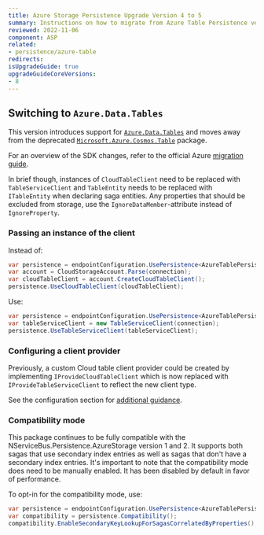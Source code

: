 ```yaml
---
title: Azure Storage Persistence Upgrade Version 4 to 5
summary: Instructions on how to migrate from Azure Table Persistence version 4 to 5
reviewed: 2022-11-06
component: ASP
related:
- persistence/azure-table
redirects:
isUpgradeGuide: true
upgradeGuideCoreVersions:
- 8
---
```



## Switching to `Azure.Data.Tables`

This version introduces support for [`Azure.Data.Tables`](https://www.nuget.org/packages/Azure.Data.Tables/) and moves away from the deprecated [`Microsoft.Azure.Cosmos.Table`](https://www.nuget.org/packages/Microsoft.Azure.Cosmos.Table/1.0.8) package.

For an overview of the SDK changes, refer to the official Azure [migration guide](https://github.com/Azure/azure-sdk-for-net/blob/main/sdk/tables/Azure.Data.Tables/MigrationGuide.md).

In brief though, instances of `CloudTableClient` need to be replaced with `TableServiceClient` and `TableEntity` needs to be replaced with `ITableEntity` when declaring saga entities. Any properties that should be excluded from storage, use the `IgnoreDataMember`-attribute instead of `IgnoreProperty`.

### Passing an instance of the client

Instead of:

```csharp
var persistence = endpointConfiguration.UsePersistence<AzureTablePersistence>();
var account = CloudStorageAccount.Parse(connection);
var cloudTableClient = account.CreateCloudTableClient();
persistence.UseCloudTableClient(cloudTableClient);
```

Use:

```csharp
var persistence = endpointConfiguration.UsePersistence<AzureTablePersistence>();
var tableServiceClient = new TableServiceClient(connection);
persistence.UseTableServiceClient(tableServiceClient);
```

### Configuring a client provider

Previously, a custom Cloud table client provider could be created by implementing `IProvideCloudTableClient` which is now replaced with `IProvideTableServiceClient` to reflect the new client type.

See the configuration section for [additional guidance](/persistence/azure-table/configuration.md#configuring-a-table-service-client-provider).

### Compatibility mode

This package continues to be fully compatible with the NServiceBus.Persistence.AzureStorage version 1 and 2. It supports both sagas that use secondary index entries as well as sagas that don't have a secondary index entries.
It's important to note that the compatibility mode does need to be manually enabled. It has been disabled by default in favor of performance.

To opt-in for the compatibility mode, use:

```csharp
var persistence = endpointConfiguration.UsePersistence<AzureTablePersistence>();
var compatibility = persistence.Compatibility();
compatibility.EnableSecondaryKeyLookupForSagasCorrelatedByProperties();
```